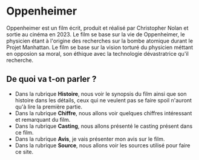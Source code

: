 # Oppenheimer

Oppenheimer est un film écrit, produit et réalisé par Christopher Nolan et sortie au cinéma en 2023. Le film se base sur la vie de Oppenheimer, le physicien étant à l'origine des recherches sur la bombe atomique durant le Projet Manhattan. Le film se base sur la vision torturé du physicien méttant en opposion sa moral, son éthique avec la technologie dévastratrice qu'il recherche.

## De quoi va t-on parler ?

- Dans la rubrique **Histoire**, nous voir le synopsis du film ainsi que son histoire dans les détails, ceux qui ne veulent pas se faire spoil n'auront qu'à lire la première partie.
- Dans la rubrique **Chiffre**, nous allons voir quelques chiffres intéressant et remarquant du film.
- Dans la rubrique **Casting**, nous allons présenté le casting présent dans ce film.
- Dans la rubrique **Avis**, je vais présenter mon avis sur le film.
- Dans la rubrique **Source**, nous allons voir les sources utilisé pour faire ce site.

